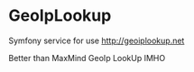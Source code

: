 # GeoIpLookup

Symfony service for use http://geoiplookup.net

Better than MaxMind GeoIp LookUp IMHO
